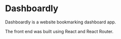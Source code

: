 # Dashboardly #
Dashboardly is a website bookmarking dashboard app.

The front end was built using React and React Router.
